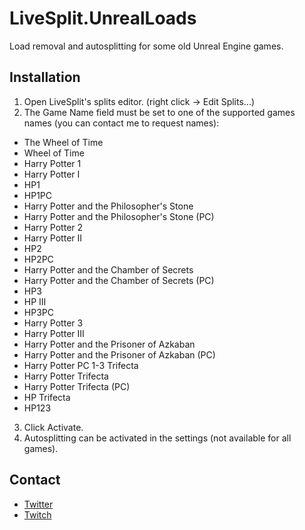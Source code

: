 # LiveSplit.UnrealLoads
Load removal and autosplitting for some old Unreal Engine games.

Installation
------------
1. Open LiveSplit's splits editor. (right click -> Edit Splits...)
2. The Game Name field must be set to one of the supported games names (you can contact me to request names):
 * The Wheel of Time
 * Wheel of Time
 * Harry Potter 1
 * Harry Potter I
 * HP1
 * HP1PC
 * Harry Potter and the Philosopher's Stone
 * Harry Potter and the Philosopher's Stone (PC)
 * Harry Potter 2
 * Harry Potter II
 * HP2
 * HP2PC
 * Harry Potter and the Chamber of Secrets
 * Harry Potter and the Chamber of Secrets (PC)
 * HP3
 * HP III
 * HP3PC
 * Harry Potter 3
 * Harry Potter III
 * Harry Potter and the Prisoner of Azkaban
 * Harry Potter and the Prisoner of Azkaban (PC)
 * Harry Potter PC 1-3 Trifecta
 * Harry Potter Trifecta
 * Harry Potter Trifecta (PC)
 * HP Trifecta
 * HP123
3. Click Activate.
4. Autosplitting can be activated in the settings (not available for all games).

Contact
-------
* [Twitter](https://twitter.com/Dalleth_)
* [Twitch](http://twitch.tv/dalleth_)
